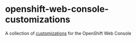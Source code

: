 # openshift-web-console-customizations

A collection of [customizations](https://docs.openshift.com/container-platform/4.5/web_console/customizing-the-web-console.html) for the OpenShift Web Console